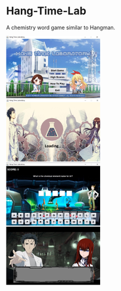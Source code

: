# Hang-Time-Lab
A chemistry word game similar to Hangman.

<img src="sample_images/Hang1.jpg" width="50%"> <img src="sample_images/Hang2.jpg" width="50%"> <img src="sample_images/Hang3.jpg" width="50%"> <img src="sample_images/Hang4.jpg" width="50%">

